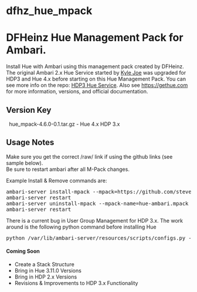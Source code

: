 # dfhz_hue_mpack
<h1>DFHeinz Hue Management Pack for Ambari.</h1>

Install Hue with Ambari using this management pack created by DFHeinz.  The original Ambari 2.x Hue Service started
by [Kyle Joe](https://github.com/EsharEditor) was upgraded for HDP3 and Hue 4.x before starting
on this Hue Management Pack.  You can see more info on the repo: [HDP3 Hue Service](https://github.com/steven-dfheinz/HDP3-Hue-Service). Also see https://gethue.com for more information, versions, and official documentation.

<h2>Version Key</h2>

&nbsp;&nbsp;hue_mpack-4.6.0-0.1.tar.gz - Hue 4.x HDP 3.x



<h2>Usage Notes</h2>

Make sure you get the correct /raw/ link if using the github links (see sample below).  
Be sure to restart ambari after all M-Pack changes.

Example  Install & Remove commands are:

<pre>ambari-server install-mpack --mpack=https://github.com/steven-dfheinz/dfhz_hue_mpack/raw/master/hue_mpack-4.6.0-0.1.tar.gz --verbose
ambari-server restart
ambari-server uninstall-mpack --mpack-name=hue-ambari.mpack
ambari-server restart</pre>

There is a current bug in User Group Management for HDP 3.x.  The work around is the following python command before installing Hue
<pre>python /var/lib/ambari-server/resources/scripts/configs.py -u admin -p admin -n [CLUSTER_NAME] -l [CLUSTER_FQDN] -t 8080 -a set -c cluster-env -k  ignore_groupsusers_create -v true</pre>

#### Coming Soon
- Create a Stack Structure
- Bring in Hue 3.11.0 Versions
- Bring in HDP 2.x Versions
- Revisions & Improvements to HDP 3.x Functionality